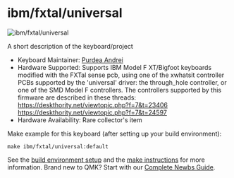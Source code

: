 # ibm/fxtal/universal

![ibm/fxtal/universal]()

A short description of the keyboard/project

* Keyboard Maintainer: [Purdea Andrei](https://github.com/purdeaandrei)
* Hardware Supported: Supports IBM Model F XT/Bigfoot keyboards modified with the FXTal sense pcb, using one of the xwhatsit controller PCBs supported by the 'universal' driver: the through_hole controller, or one of the SMD Model F controllers.
  The controllers supported by this firmware are described in these threads:
  https://deskthority.net/viewtopic.php?f=7&t=23406
  https://deskthority.net/viewtopic.php?f=7&t=24597
* Hardware Availability: Rare collector's item

Make example for this keyboard (after setting up your build environment):

    make ibm/fxtal/universal:default

See the [build environment setup](https://docs.qmk.fm/#/getting_started_build_tools) and the [make instructions](https://docs.qmk.fm/#/getting_started_make_guide) for more information. Brand new to QMK? Start with our [Complete Newbs Guide](https://docs.qmk.fm/#/newbs).
